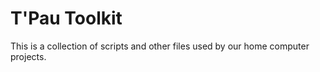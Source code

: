 # T'Pau Toolkit

This is a collection of scripts and other files used by our home computer projects.
